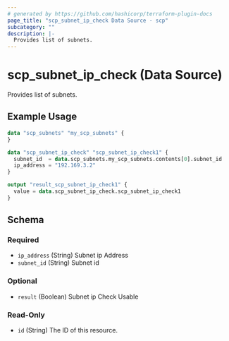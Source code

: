 ```yaml
---
# generated by https://github.com/hashicorp/terraform-plugin-docs
page_title: "scp_subnet_ip_check Data Source - scp"
subcategory: ""
description: |-
  Provides list of subnets.
---
```


# scp_subnet_ip_check (Data Source)

Provides list of subnets.

## Example Usage

```terraform
data "scp_subnets" "my_scp_subnets" {
}

data "scp_subnet_ip_check" "scp_subnet_ip_check1" {
  subnet_id  = data.scp_subnets.my_scp_subnets.contents[0].subnet_id
  ip_address = "192.169.3.2"
}

output "result_scp_subnet_ip_check1" {
  value = data.scp_subnet_ip_check.scp_subnet_ip_check1
}
```

<!-- schema generated by tfplugindocs -->
## Schema

### Required

- `ip_address` (String) Subnet ip Address
- `subnet_id` (String) Subnet id

### Optional

- `result` (Boolean) Subnet ip Check Usable

### Read-Only

- `id` (String) The ID of this resource.


